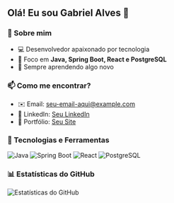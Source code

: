 ## Olá! Eu sou Gabriel Alves 👋

### 🚀 Sobre mim
- 💻 Desenvolvedor apaixonado por tecnologia
- 🎯 Foco em **Java, Spring Boot, React e PostgreSQL**
- 📖 Sempre aprendendo algo novo

### 📫 Como me encontrar?
- ✉️ Email: [seu-email-aqui@example.com](mailto:seu-email-aqui@example.com)
- 💼 LinkedIn: [Seu LinkedIn](https://www.linkedin.com/in/seu-perfil/)
- 🚀 Portfólio: [Seu Site](https://seusite.com)

### 🔧 Tecnologias e Ferramentas
![Java](https://img.shields.io/badge/Java-ED8B00?style=for-the-badge&logo=java&logoColor=white)
![Spring Boot](https://img.shields.io/badge/Spring%20Boot-6DB33F?style=for-the-badge&logo=spring-boot&logoColor=white)
![React](https://img.shields.io/badge/React-20232A?style=for-the-badge&logo=react&logoColor=61DAFB)
![PostgreSQL](https://img.shields.io/badge/PostgreSQL-336791?style=for-the-badge&logo=postgresql&logoColor=white)

### 📊 Estatísticas do GitHub
![Estatísticas do GitHub](https://github-readme-stats.vercel.app/api?username=GabrielAlves-Dev&show_icons=true&theme=dark)
